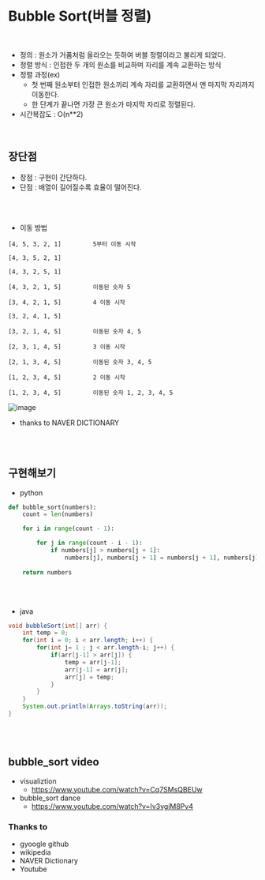 # Bubble Sort(버블 정렬)
<br>

- 정의 : 원소가 거품처럼 올라오는 듯하여 버블 정렬이라고 불리게 되었다.<br/>
- 정렬 방식 : 인접한 두 개의 원소를 비교하며 자리를 계속 교환하는 방식<br/>
- 정렬 과정(ex)
    - 첫 번째 원소부터 인접한 원소끼리 계속 자리를 교환하면서 맨 마지막 자리까지 이동한다.
    - 한 단계가 끝나면 가장 큰 원소가 마지막 자리로 정렬된다.
- 시간복잡도 :  O(n**2)<br/>
<br/>

## 장단점
- 장점 : 구현이 간단하다.
- 단점 : 배열이 길어질수록 효율이 떨어진다.
<br/>
<br/>

- 이동 방법

```
[4, 5, 3, 2, 1]         5부터 이동 시작 

[4, 3, 5, 2, 1]

[4, 3, 2, 5, 1]

[4, 3, 2, 1, 5]         이동된 숫자 5

[3, 4, 2, 1, 5]         4 이동 시작 

[3, 2, 4, 1, 5]

[3, 2, 1, 4, 5]         이동된 숫자 4, 5

[2, 3, 1, 4, 5]         3 이동 시작 

[2, 1, 3, 4, 5]         이동된 숫자 3, 4, 5

[1, 2, 3, 4, 5]         2 이동 시작 

[1, 2, 3, 4, 5]         이동된 숫자 1, 2, 3, 4, 5

```
![image](https://s3.us-west-2.amazonaws.com/secure.notion-static.com/7044f3d1-012a-44ab-9113-5ebdf81ca1d6/Untitled.png?X-Amz-Algorithm=AWS4-HMAC-SHA256&X-Amz-Content-Sha256=UNSIGNED-PAYLOAD&X-Amz-Credential=AKIAT73L2G45EIPT3X45%2F20230307%2Fus-west-2%2Fs3%2Faws4_request&X-Amz-Date=20230307T133607Z&X-Amz-Expires=86400&X-Amz-Signature=129b9be8433b7d342dfad11d391bfa92eac90584730f823f6917027a109425f5&X-Amz-SignedHeaders=host&response-content-disposition=filename%3D%22Untitled.png%22&x-id=GetObject)
- thanks to NAVER DICTIONARY 
<br/>  
<br/> 

## 구현해보기  
  
  
- python

```python
def bubble_sort(numbers):
    count = len(numbers)

    for i in range(count - 1):

        for j in range(count - i - 1):
            if numbers[j] > numbers[j + 1]:
                numbers[j], numbers[j + 1] = numbers[j + 1], numbers[j]
                
    return numbers

```  
<br/>  
<br/>  

- java  

```java
void bubbleSort(int[] arr) {
    int temp = 0;
	for(int i = 0; i < arr.length; i++) {
		for(int j= 1 ; j < arr.length-i; j++) {
			if(arr[j-1] > arr[j]) {
				temp = arr[j-1];
				arr[j-1] = arr[j];
				arr[j] = temp;
			}
		}
	}
	System.out.println(Arrays.toString(arr));
}
```  
<br/>    
<br/> 
  
## bubble_sort video
- visualiztion
    - https://www.youtube.com/watch?v=Cq7SMsQBEUw
- bubble_sort dance
    - https://www.youtube.com/watch?v=Iv3vgjM8Pv4


### Thanks to
- gyoogle github
- wikipedia
- NAVER Dictionary
- Youtube
